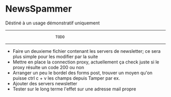# NewsSpammer

Déstiné à un usage démonstratif uniquement


 ----------------------------------------------------
                          TODO                          
 ----------------------------------------------------

- Faire un deuxieme fichier contenant les servers de newsletter; ce sera plus simple pour les modifier par la suite
- Mettre en place la connection proxy, actuellement ça check juste si le proxy résulte un code 200 ou non
- Arranger un peu le bordel des forms post, trouver un moyen qu'on puisse ctrl c + v les champs depuis Tamper par ex.  
- Ajouter des servers newsletter
- Tester sur le long terme l'effet sur une adresse mail propre

